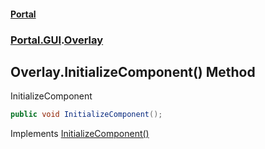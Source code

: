 #### [Portal](index.md 'index')
### [Portal.GUI](Portal.GUI.md 'Portal.GUI').[Overlay](Overlay.md 'Portal.GUI.Overlay')

## Overlay.InitializeComponent() Method

InitializeComponent

```csharp
public void InitializeComponent();
```

Implements [InitializeComponent()](https://docs.microsoft.com/en-us/dotnet/api/System.Windows.Markup.IComponentConnector.InitializeComponent 'System.Windows.Markup.IComponentConnector.InitializeComponent')